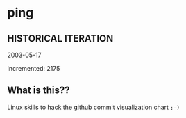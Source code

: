 # ping

## HISTORICAL ITERATION
2003-05-17

Incremented: 2175

## What is this?? 
Linux skills to hack the github commit visualization chart `;-)`
